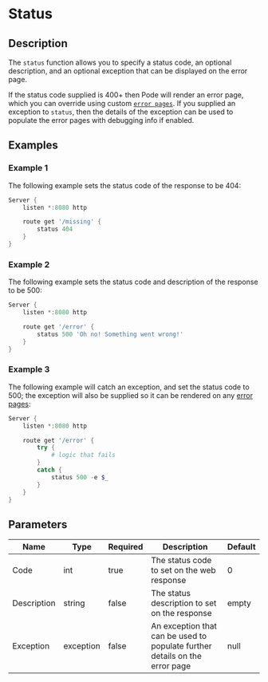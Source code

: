 # Status

## Description

The `status` function allows you to specify a status code, an optional description, and an optional exception that can be displayed on the error page.

If the status code supplied is 400+ then Pode will render an error page, which you can override using custom [`error pages`](../../../Tutorials/Routes/ErrorPages). If you supplied an exception to `status`, then the details of the exception can be used to populate the error pages with debugging info if enabled.

## Examples

### Example 1

The following example sets the status code of the response to be 404:

```powershell
Server {
    listen *:8080 http

    route get '/missing' {
        status 404
    }
}
```

### Example 2

The following example sets the status code and description of the response to be 500:

```powershell
Server {
    listen *:8080 http

    route get '/error' {
        status 500 'Oh no! Something went wrong!'
    }
}
```

### Example 3

The following example will catch an exception, and set the status code to 500; the exception will also be supplied so it can be rendered on any [error pages](../../../Tutorials/Routes/ErrorPages):

```powershell
Server {
    listen *:8080 http

    route get '/error' {
        try {
            # logic that fails
        }
        catch {
            status 500 -e $_
        }
    }
}
```

## Parameters

| Name | Type | Required | Description | Default |
| ---- | ---- | -------- | ----------- | ------- |
| Code | int | true | The status code to set on the web response | 0 |
| Description | string | false | The status description to set on the response | empty |
| Exception | exception | false | An exception that can be used to populate further details on the error page | null |